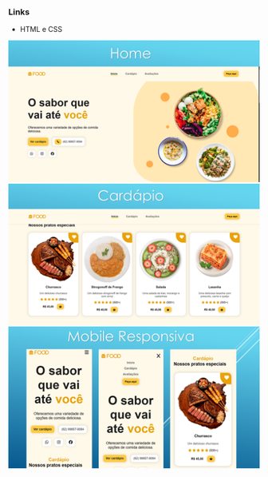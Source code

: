 ### Links

* HTML e CSS

<img src="./src/screens/trab/page/Slide1.PNG" alt="" />
<img src="./src/screens/trab/page/Slide2.PNG" alt="" />
<img src="./src/screens/trab/page/Slide3.PNG" alt="" />